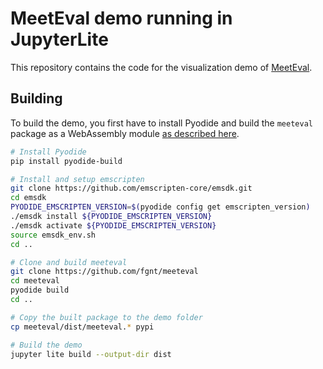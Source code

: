 # MeetEval demo running in JupyterLite

This repository contains the code for the visualization demo of [MeetEval](github.com/fgnt/meeteval).

## Building

To build the demo, you first have to install Pyodide and build the `meeteval` package as a WebAssembly module [as described here](https://pyodide.org/en/stable/development/building-and-testing-packages.html).

```bash
# Install Pyodide
pip install pyodide-build

# Install and setup emscripten
git clone https://github.com/emscripten-core/emsdk.git
cd emsdk
PYODIDE_EMSCRIPTEN_VERSION=$(pyodide config get emscripten_version)
./emsdk install ${PYODIDE_EMSCRIPTEN_VERSION}
./emsdk activate ${PYODIDE_EMSCRIPTEN_VERSION}
source emsdk_env.sh
cd ..

# Clone and build meeteval
git clone https://github.com/fgnt/meeteval
cd meeteval
pyodide build
cd ..

# Copy the built package to the demo folder
cp meeteval/dist/meeteval.* pypi

# Build the demo
jupyter lite build --output-dir dist
```